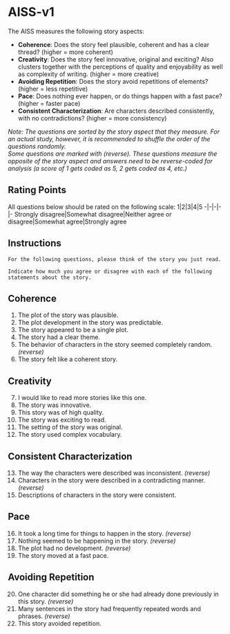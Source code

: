 # AISS-v1
The AISS measures the following story aspects:
* **Coherence**: Does the story feel plausible, coherent and has a clear thread? (higher = more coherent)
* **Creativity**: Does the story feel innovative, original and exciting? Also clusters together with the perceptions of quality and enjoyability as well as complexity of writing. (higher = more creative)
* **Avoiding Repetition**: Does the story avoid repetitions of elements? (higher = less repetitive)
* **Pace**: Does nothing ever happen, or do things happen with a fast pace? (higher = faster pace)
* **Consistent Characterization**:  Are characters described consistently, with no contradictions? (higher = more consistency)

_Note: The questions are sorted by the story aspect that they measure. For an actual study, however, it is recommended to shuffle the order of the questions randomly.\
Some questions are marked with (reverse). These questions measure the opposite of the story aspect and answers need to be reverse-coded for analysis (a score of 1 gets coded as 5, 2 gets coded as 4, etc.)_

## Rating Points
All questions below should be rated on the following scale:
1|2|3|4|5
-|-|-|-|-
Strongly disagree|Somewhat disagree|Neither agree or disagree|Somewhat agree|Strongly agree

## Instructions
```
For the following questions, please think of the story you just read.

Indicate how much you agree or disagree with each of the following statements about the story.
```

## Coherence
1. The plot of the story was plausible.
2. The plot development in the story was predictable.
3. The story appeared to be a single plot.
4. The story had a clear theme.
5. The behavior of characters in the story seemed completely random. _(reverse)_
6. The story felt like a coherent story.

## Creativity
7. I would like to read more stories like this one.
8. The story was innovative.
9. This story was of high quality.
10. The story was exciting to read.
11. The setting of the story was original.
12. The story used complex vocabulary.

## Consistent Characterization
13. The way the characters were described was inconsistent. _(reverse)_
14. Characters in the story were described in a contradicting manner. _(reverse)_
15. Descriptions of characters in the story were consistent.

## Pace
16. It took a long time for things to happen in the story. _(reverse)_
17. Nothing seemed to be happening in the story. _(reverse)_
18. The plot had no development. _(reverse)_
19. The story moved at a fast pace.

## Avoiding Repetition
20. One character did something he or she had already done previously in this story. _(reverse)_
21. Many sentences in the story had frequently repeated words and phrases. _(reverse)_
22. This story avoided repetition.
